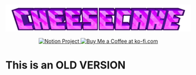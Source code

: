 ![title](https://github.com/CheesecakeTM/Cheesecake/blob/main/title.png)

<p align="center">
  <a href="https://cheesecake-labs.notion.site/Cheesecake-s-Collection-1a80b77dc68e809784f6df2f2304ced6?pvs=4">
    <img src="https://img.shields.io/badge/Notion-gray?style=for-the-badge&logo=notion" alt="Notion Project" width="120">
  </a>
  <a href='https://ko-fi.com/B0B6O07QD' target='_blank'><img height='36' style='border:0px;height:36px;' src='https://storage.ko-fi.com/cdn/kofi4.png?v=6' width="130" border='0' alt='Buy Me a Coffee at ko-fi.com' /></a>
</p>

# This is an OLD VERSION
